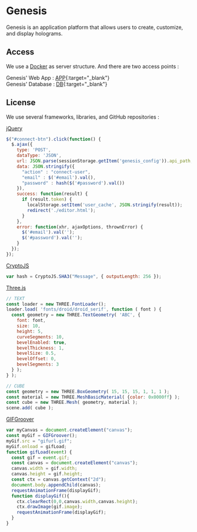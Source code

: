 # Genesis

Genesis is an application platform that allows users to create, customize, and display holograms.

## Access

We use a [Docker](https://github.com/nanoninja/docker-nginx-php-mysql) as server structure.
And there are two access points :

Genesis' Web App : [APP](https://genesis-app.fr/){:target="_blank"}  
Genesis' Database : [DB](http://genesis-app.fr:8080/){:target="_blank"}

## License

We use several frameworks, libraries, and GitHub repositories :

[jQuery](https://jquery.com/)
```js
$("#connect-btn").click(function() {
  $.ajax({
    type: 'POST',
    dataType: 'JSON',
    url: JSON.parse(sessionStorage.getItem('genesis_config')).api_path,
    data: JSON.stringify({
      "action" : "connect-user",
      "email" : $('#email').val(),
      "password" : hash($('#password').val())
    }),
    success: function(result) {
      if (result.token) {
        localStorage.setItem('user_cache', JSON.stringify(result));
        redirect('./editor.html');
      }
    },
    error: function(xhr, ajaxOptions, thrownError) {
      $('#email').val('');
      $('#password').val('');
    }
  });
});
```

[CryptoJS](https://cryptojs.gitbook.io/)
```js
var hash = CryptoJS.SHA3("Message", { outputLength: 256 });
```

[Three.js](https://threejs.org/)
```js
// TEXT
const loader = new THREE.FontLoader();
loader.load( 'fonts/droid/droid_serif', function ( font ) {
  const geometry = new THREE.TextGeometry( 'ABC', {
    font: font,
    size: 10,
    height: 5,
    curveSegments: 10,
    bevelEnabled: true,
    bevelThickness: 1,
    bevelSize: 0.5,
    bevelOffset: 0,
    bevelSegments: 3
  } );
} );

// CUBE
const geometry = new THREE.BoxGeometry( 15, 15, 15, 1, 1, 1 );
const material = new THREE.MeshBasicMaterial( {color: 0x0000ff} );
const cube = new THREE.Mesh( geometry, material );
scene.add( cube );
```

[GIFGroover](https://github.com/blindman67/GIFGroover)
```js
var myCanvas = document.createElement("canvas");
const myGif = GIFGroover();
myGif.src = "gifurl.gif";
myGif.onload = gifLoad;
function gifLoad(event) {
  const gif = event.gif;
  const canvas = document.createElement("canvas");
  canvas.width = gif.width;
  canvas.height = gif.height;
  const ctx = canvas.getContext("2d");
  document.body.appendChild(canvas);
  requestAnimationFrame(displayGif);
  function displayGif(){
    ctx.clearRect(0,0,canvas.width,canvas.height);
    ctx.drawImage(gif.image);
    requestAnimationFrame(displayGif);
  }
}
```
